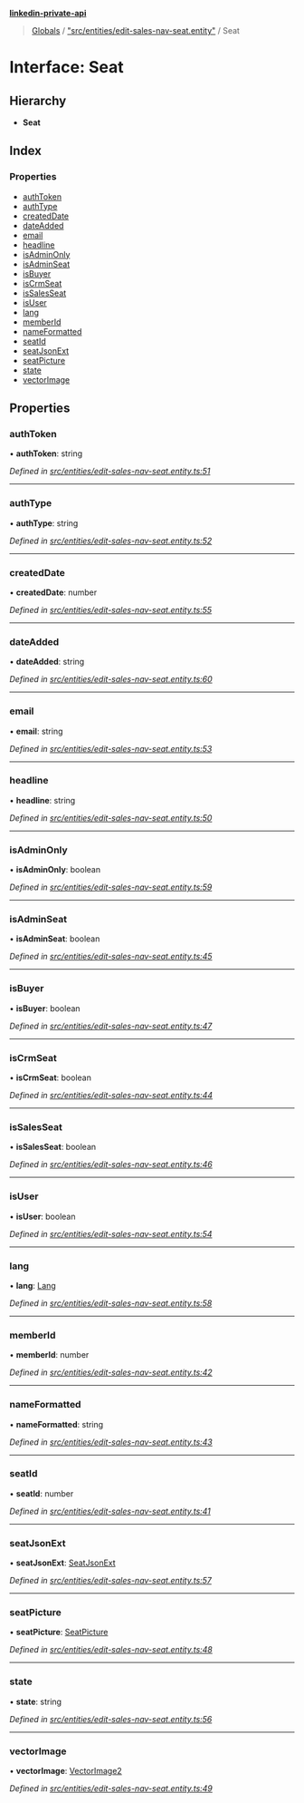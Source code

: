 **[linkedin-private-api](../README.md)**

> [Globals](../globals.md) / ["src/entities/edit-sales-nav-seat.entity"](../modules/_src_entities_edit_sales_nav_seat_entity_.md) / Seat

# Interface: Seat

## Hierarchy

* **Seat**

## Index

### Properties

* [authToken](_src_entities_edit_sales_nav_seat_entity_.seat.md#authtoken)
* [authType](_src_entities_edit_sales_nav_seat_entity_.seat.md#authtype)
* [createdDate](_src_entities_edit_sales_nav_seat_entity_.seat.md#createddate)
* [dateAdded](_src_entities_edit_sales_nav_seat_entity_.seat.md#dateadded)
* [email](_src_entities_edit_sales_nav_seat_entity_.seat.md#email)
* [headline](_src_entities_edit_sales_nav_seat_entity_.seat.md#headline)
* [isAdminOnly](_src_entities_edit_sales_nav_seat_entity_.seat.md#isadminonly)
* [isAdminSeat](_src_entities_edit_sales_nav_seat_entity_.seat.md#isadminseat)
* [isBuyer](_src_entities_edit_sales_nav_seat_entity_.seat.md#isbuyer)
* [isCrmSeat](_src_entities_edit_sales_nav_seat_entity_.seat.md#iscrmseat)
* [isSalesSeat](_src_entities_edit_sales_nav_seat_entity_.seat.md#issalesseat)
* [isUser](_src_entities_edit_sales_nav_seat_entity_.seat.md#isuser)
* [lang](_src_entities_edit_sales_nav_seat_entity_.seat.md#lang)
* [memberId](_src_entities_edit_sales_nav_seat_entity_.seat.md#memberid)
* [nameFormatted](_src_entities_edit_sales_nav_seat_entity_.seat.md#nameformatted)
* [seatId](_src_entities_edit_sales_nav_seat_entity_.seat.md#seatid)
* [seatJsonExt](_src_entities_edit_sales_nav_seat_entity_.seat.md#seatjsonext)
* [seatPicture](_src_entities_edit_sales_nav_seat_entity_.seat.md#seatpicture)
* [state](_src_entities_edit_sales_nav_seat_entity_.seat.md#state)
* [vectorImage](_src_entities_edit_sales_nav_seat_entity_.seat.md#vectorimage)

## Properties

### authToken

•  **authToken**: string

*Defined in [src/entities/edit-sales-nav-seat.entity.ts:51](https://github.com/cosiall/linkedin-private-api/blob/7ebb094/src/entities/edit-sales-nav-seat.entity.ts#L51)*

___

### authType

•  **authType**: string

*Defined in [src/entities/edit-sales-nav-seat.entity.ts:52](https://github.com/cosiall/linkedin-private-api/blob/7ebb094/src/entities/edit-sales-nav-seat.entity.ts#L52)*

___

### createdDate

•  **createdDate**: number

*Defined in [src/entities/edit-sales-nav-seat.entity.ts:55](https://github.com/cosiall/linkedin-private-api/blob/7ebb094/src/entities/edit-sales-nav-seat.entity.ts#L55)*

___

### dateAdded

•  **dateAdded**: string

*Defined in [src/entities/edit-sales-nav-seat.entity.ts:60](https://github.com/cosiall/linkedin-private-api/blob/7ebb094/src/entities/edit-sales-nav-seat.entity.ts#L60)*

___

### email

•  **email**: string

*Defined in [src/entities/edit-sales-nav-seat.entity.ts:53](https://github.com/cosiall/linkedin-private-api/blob/7ebb094/src/entities/edit-sales-nav-seat.entity.ts#L53)*

___

### headline

•  **headline**: string

*Defined in [src/entities/edit-sales-nav-seat.entity.ts:50](https://github.com/cosiall/linkedin-private-api/blob/7ebb094/src/entities/edit-sales-nav-seat.entity.ts#L50)*

___

### isAdminOnly

•  **isAdminOnly**: boolean

*Defined in [src/entities/edit-sales-nav-seat.entity.ts:59](https://github.com/cosiall/linkedin-private-api/blob/7ebb094/src/entities/edit-sales-nav-seat.entity.ts#L59)*

___

### isAdminSeat

•  **isAdminSeat**: boolean

*Defined in [src/entities/edit-sales-nav-seat.entity.ts:45](https://github.com/cosiall/linkedin-private-api/blob/7ebb094/src/entities/edit-sales-nav-seat.entity.ts#L45)*

___

### isBuyer

•  **isBuyer**: boolean

*Defined in [src/entities/edit-sales-nav-seat.entity.ts:47](https://github.com/cosiall/linkedin-private-api/blob/7ebb094/src/entities/edit-sales-nav-seat.entity.ts#L47)*

___

### isCrmSeat

•  **isCrmSeat**: boolean

*Defined in [src/entities/edit-sales-nav-seat.entity.ts:44](https://github.com/cosiall/linkedin-private-api/blob/7ebb094/src/entities/edit-sales-nav-seat.entity.ts#L44)*

___

### isSalesSeat

•  **isSalesSeat**: boolean

*Defined in [src/entities/edit-sales-nav-seat.entity.ts:46](https://github.com/cosiall/linkedin-private-api/blob/7ebb094/src/entities/edit-sales-nav-seat.entity.ts#L46)*

___

### isUser

•  **isUser**: boolean

*Defined in [src/entities/edit-sales-nav-seat.entity.ts:54](https://github.com/cosiall/linkedin-private-api/blob/7ebb094/src/entities/edit-sales-nav-seat.entity.ts#L54)*

___

### lang

•  **lang**: [Lang](_src_entities_edit_sales_nav_seat_entity_.lang.md)

*Defined in [src/entities/edit-sales-nav-seat.entity.ts:58](https://github.com/cosiall/linkedin-private-api/blob/7ebb094/src/entities/edit-sales-nav-seat.entity.ts#L58)*

___

### memberId

•  **memberId**: number

*Defined in [src/entities/edit-sales-nav-seat.entity.ts:42](https://github.com/cosiall/linkedin-private-api/blob/7ebb094/src/entities/edit-sales-nav-seat.entity.ts#L42)*

___

### nameFormatted

•  **nameFormatted**: string

*Defined in [src/entities/edit-sales-nav-seat.entity.ts:43](https://github.com/cosiall/linkedin-private-api/blob/7ebb094/src/entities/edit-sales-nav-seat.entity.ts#L43)*

___

### seatId

•  **seatId**: number

*Defined in [src/entities/edit-sales-nav-seat.entity.ts:41](https://github.com/cosiall/linkedin-private-api/blob/7ebb094/src/entities/edit-sales-nav-seat.entity.ts#L41)*

___

### seatJsonExt

•  **seatJsonExt**: [SeatJsonExt](_src_entities_edit_sales_nav_seat_entity_.seatjsonext.md)

*Defined in [src/entities/edit-sales-nav-seat.entity.ts:57](https://github.com/cosiall/linkedin-private-api/blob/7ebb094/src/entities/edit-sales-nav-seat.entity.ts#L57)*

___

### seatPicture

•  **seatPicture**: [SeatPicture](_src_entities_edit_sales_nav_seat_entity_.seatpicture.md)

*Defined in [src/entities/edit-sales-nav-seat.entity.ts:48](https://github.com/cosiall/linkedin-private-api/blob/7ebb094/src/entities/edit-sales-nav-seat.entity.ts#L48)*

___

### state

•  **state**: string

*Defined in [src/entities/edit-sales-nav-seat.entity.ts:56](https://github.com/cosiall/linkedin-private-api/blob/7ebb094/src/entities/edit-sales-nav-seat.entity.ts#L56)*

___

### vectorImage

•  **vectorImage**: [VectorImage2](_src_entities_edit_sales_nav_seat_entity_.vectorimage2.md)

*Defined in [src/entities/edit-sales-nav-seat.entity.ts:49](https://github.com/cosiall/linkedin-private-api/blob/7ebb094/src/entities/edit-sales-nav-seat.entity.ts#L49)*
